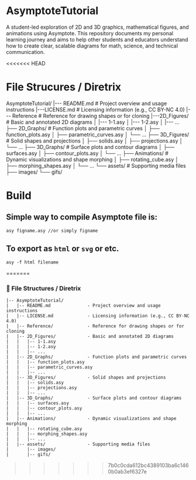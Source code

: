 # AsymptoteTutorial
A student-led exploration of 2D and 3D graphics, mathematical figures, and animations using Asymptote. This repository documents my personal learning journey and aims to help other students and educators understand how to create clear, scalable diagrams for math, science, and technical communication.

<<<<<<< HEAD
# File Strucures / Diretrix
AsymptoteTutorial/
|--- README.md                  # Project overview and usage instructions
|---LICENSE.md                   # Licensing information (e.g., CC BY-NC 4.0)
|--- Reference              # Reference for drawing shapes or for cloning
|---2D_Figures/              # Basic and annotated 2D diagrams
│   |--- 1-1.asy
│   |--- 1-2.asy
│   |--- ...
├── 2D_Graphs/                # Function plots and parametric curves
│   ├── function_plots.asy
│   ├── parametric_curves.asy
│   └── ...
├── 3D_Figures/               # Solid shapes and projections
│   ├── solids.asy
│   ├── projections.asy
│   └── ...
├── 3D_Graphs/                # Surface plots and contour diagrams
│   ├── surfaces.asy
│   ├── contour_plots.asy
│   └── ...
├── Animations/               # Dynamic visualizations and shape morphing
│   ├── rotating_cube.asy
│   ├── morphing_shapes.asy
│   └── ...
└── assets/                   # Supporting media files
    ├── images/
    └── gifs/

# Build

## Simple way to compile Asymptote file is:

```
asy figname.asy //or simply figname
```

## To export as ```html``` or ```svg``` or etc. 

```
asy -f html filename
```
=======
### 📁 File Structures / Diretrix

```text
|-- AsymptoteTutorial/
|   |-- README.md              - Project overview and usage instructions
|   |-- LICENSE.md             - Licensing information (e.g., CC BY-NC 4.0)
|   |-- Reference/             - Reference for drawing shapes or for cloning
|   |-- 2D_Figures/            - Basic and annotated 2D diagrams
|   |   |-- 1-1.asy
|   |   |-- 1-2.asy
|   |   |-- ...
|   |-- 2D_Graphs/             - Function plots and parametric curves
|   |   |-- function_plots.asy
|   |   |-- parametric_curves.asy
|   |   |-- ...
|   |-- 3D_Figures/            - Solid shapes and projections
|   |   |-- solids.asy
|   |   |-- projections.asy
|   |   |-- ...
|   |-- 3D_Graphs/             - Surface plots and contour diagrams
|   |   |-- surfaces.asy
|   |   |-- contour_plots.asy
|   |   |-- ...
|   |-- Animations/            - Dynamic visualizations and shape morphing
|   |   |-- rotating_cube.asy
|   |   |-- morphing_shapes.asy
|   |   |-- ...
|   |-- assets/                - Supporting media files
|       |-- images/
|       |-- gifs/

```
>>>>>>> 7b0c0cda612bc4389103ba6c1460b0ab3ef6327e
